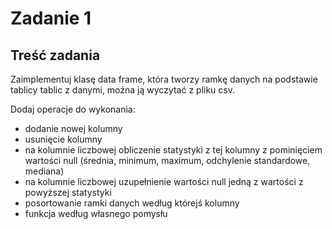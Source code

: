 # Zadanie 1

## Treść zadania 

Zaimplementuj klasę data frame, która tworzy ramkę danych na podstawie tablicy tablic z danymi, można ją wyczytać z pliku csv.

Dodaj operacje do wykonania:
* dodanie nowej kolumny
* usunięcie kolumny
* na kolumnie liczbowej obliczenie statystyki z tej kolumny z pominięciem wartości null (średnia, minimum, maximum, odchylenie standardowe, mediana)
* na kolumnie liczbowej uzupełnienie wartości null jedną z wartości z powyższej statystyki
* posortowanie ramki danych według którejś kolumny
* funkcja według własnego pomysłu